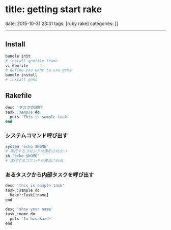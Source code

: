 title: getting start rake
==========
date: 2015-10-31 23:31
tags: [ruby rake]
categories: []
- - -

## Install
```bash
bundle init
# install gemfile frame
vi Gemfile
# define you want to use gems
bundle install
# install gems
```

## Rakefile
```ruby
desc 'タスクの説明'
task :sample do
  puts 'This is sample task'
end
```

### システムコマンド呼び出す

```ruby
system 'echo $HOME'
# 実行するコマンドは表示されない
sh 'echo $HOME'
# 実行するコマンドが表示される
```

### あるタスクから内部タスクを呼び出す
```bash
desc 'this is sample task'
task :sample do
  Rake::Task[:name]
end

desc 'show your name'
task :name do
  puts 'Im hisakazu~'
end
```



